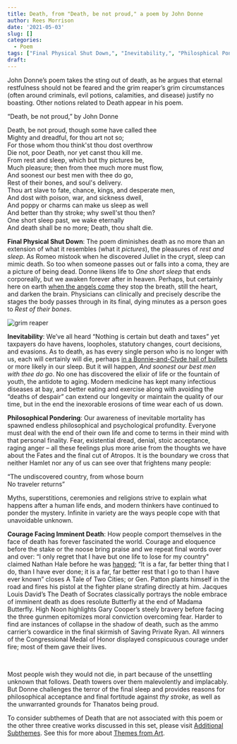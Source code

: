 ```yaml
---
title: Death, from "Death, be not proud," a poem by John Donne
author: Rees Morrison
date: '2021-05-03'
slug: []
categories:
  - Poem
tags: ["Final Physical Shut Down,", "Inevitability,", "Philosphical Pondering", "Courage Facing Imminent Death", ]
draft: 
---
```


John Donne’s poem takes the sting out of death, as he argues that eternal restfulness should not be feared and the grim reaper’s grim circumstances (often around criminals, evil potions, calamities, and disease) justify no boasting.  Other notions related to Death appear in his poem.
 
<!--more-->

“Death, be not proud,” by John Donne

Death, be not proud, though some have called thee   
Mighty and dreadful, for thou art not so;   
For those whom thou think'st thou dost overthrow   
Die not, poor Death, nor yet canst thou kill me.   
From rest and sleep, which but thy pictures be,   
Much pleasure; then from thee much more must flow,   
And soonest our best men with thee do go,   
Rest of their bones, and soul's delivery.   
Thou art slave to fate, chance, kings, and desperate men,   
And dost with poison, war, and sickness dwell,   
And poppy or charms can make us sleep as well   
And better than thy stroke; why swell'st thou then?   
One short sleep past, we wake eternally   
And death shall be no more; Death, thou shalt die.   


**Final Physical Shut Down**:  The poem diminishes death as no more than an extension of what it resembles (what it *pictures*), the pleasures of *rest and sleep*.  As Romeo mistook when he discovered Juliet in the crypt, sleep can mimic death.  So too when someone passes out or falls into a coma, they are a picture of being dead.  Donne likens life to *One short sleep* that ends corporeally, but we awaken forever after in heaven.   Perhaps, but certainly here on earth [when the angels come](https://themesfromart.com/post/2021-05-03-death-from-honey-sung-by-bobby-goldsboro/deathhoney/) they stop the breath, still the heart, and darken the brain.  Physicians can clinically and precisely describe the stages the body passes through in its final, dying minutes as a person goes to *Rest of their bones*.  

![grim reaper](/media/DeathGrimReaper.jpg)

**Inevitability**:  We’ve all heard “Nothing is certain but death and taxes” yet taxpayers do have havens, loopholes, statutory changes, court decisions, and evasions.  As to death, as has every single person who is no longer with us, each will certainly will die, perhaps [in a Bonnie-and-Clyde hail of bullets](https://themesfromart.com/post/2021-05-03-death-from-bonnie-clyde-a-movie-starring-warren-beatty-and-faye-dunaway/deathbonnie/) or more likely in our sleep.  But it will happen, *And soonest our best men with thee do go*.  No one has discovered the elixir of life or the fountain of youth, the antidote to aging.  Modern medicine has kept many infectious diseases at bay, and better eating and exercise along with avoiding the “deaths of despair” can extend our longevity or maintain the quality of our time, but in the end the inexorable erosions of time wear each of us down.

**Philosophical Pondering**:  Our awareness of inevitable mortality has spawned endless philosophical and psychological profundity.  Everyone must deal with the end of their own life and come to terms in their mind with that personal finality.  Fear, existential dread, denial, stoic acceptance, raging anger – all these feelings plus more arise from the thoughts we have about the Fates and the final cut of Atropos.  It is the boundary we cross that neither Hamlet nor any of us can see over that frightens many people:

“The undiscovered country, from whose bourn  
No traveler returns”  

Myths, superstitions, ceremonies and religions strive to explain what happens after a human life ends, and modern thinkers have continued to ponder the mystery.  Infinite in variety are the ways people cope with that unavoidable unknown.

**Courage Facing Imminent Death**:  How people comport themselves in the face of death has forever fascinated the world.  Courage and eloquence before the stake or the noose bring praise and we repeat final words over and over:  “I only regret that I have but one life to lose for my country" claimed Nathan Hale before he was [hanged](https://themesfromart.com/post/2021-05-03-death-from-house-of-the-hanged-man-a-painting-by-paul-cezanne/deathhanged/); “It is a far, far better thing that I do, than I have ever done; it is a far, far better rest that I go to than I have ever known” closes A Tale of Two Cities; or Gen. Patton plants himself in the road and fires his pistol at the fighter plane strafing directly at him.  Jacques Louis David’s The Death of Socrates classically portrays the noble embrace of imminent death as does resolute Butterfly at the end of Madama Butterfly.  High Noon highlights Gary Cooper’s steely bravery before facing the three gunmen epitomizes moral conviction overcoming fear.   Harder to find are instances of collapse in the shadow of death, such as the ammo carrier’s cowardice in the final skirmish of Saving Private Ryan.   All winners of the Congressional Medal of Honor displayed conspicuous courage under fire; most of them gave their lives.

&nbsp;

Most people wish they would not die, in part because of the unsettling unknown that follows.  Death towers over them malevolently and implacably.  But Donne challenges the terror of the final sleep and provides reasons for philosophical acceptance and final fortitude against *thy stroke*, as well as the unwarranted grounds for Thanatos being proud.

To consider subthemes of Death that are not associated with this poem or the other three creative works discussed in this set, please visit [Additional Subthemes](https://themesfromart.com/post/2021-05-03-death-additional/deathaddl/).  See this for more about  [Themes from Art](http://bit.ly/3sRXopI).

